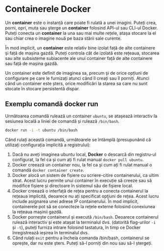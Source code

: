 # Containerele Docker

Un **container** este o instanță care poate fi rulată a unei imagini. Puteți crea, porni, opri, muta sau șterge un **container** folosind API-ul sau CLI-ul Docker. Puteți conecta un **container** la una sau mai multe rețele, atașa stocare la el sau chiar crea o imagine nouă pe baza stării sale curente.

În mod implicit, un **container** este relativ bine izolat față de alte containere și față de mașina gazdă. Puteți controla cât de izolată este rețeaua, stocarea sau alte subsisteme subiacente ale unui container față de alte containere sau față de mașina gazdă.

Un container este definit de imaginea sa, precum și de orice opțiuni de configurare pe care le furnizați atunci când îl creați sau îl porniți. Atunci când un container este șters, orice modificări la starea sa care nu sunt stocate în stocare persistentă dispar.

## Exemplu comandă docker run
Următoarea comandă rulează un container `ubuntu`, se atașează interactiv la sesiunea locală a liniei de comandă și rulează `/bin/bash`.

```bash
docker run -i -t ubuntu /bin/bash
```

Când rulați această comandă, următoarele se întâmplă (presupunând că utilizați configurația implicită a registrului):

1. Dacă nu aveți imaginea ubuntu local, **Docker** o descarcă din registru-ul configurat, la fel ca și cum ați fi rulat manual `docker pull ubuntu`.
2. Docker creează un container nou, la fel ca și cum ați fi rulat manual o comandă `docker container create`.
3. Docker alocă un sistem de fișiere cu scriere-citire containerului, ca ultim strat. Acest lucru permite unui container în execuție să creeze sau să modifice fișiere și directoare în sistemul său de fișiere local.
4. Docker creează o interfață de rețea pentru a conecta containerul la rețeaua implicită, deoarece nu ați specificat opțiuni de rețea. Acest lucru include asignarea unei adrese IP containerului. În mod implicit, containerele pot să se conecteze la rețele externe folosind conexiunea la rețeaua mașinii gazdă.
5. Docker pornește containerul și execută `/bin/bash`. Deoarece containerul rulează interactiv și este atașat la terminalul dvs. (datorită flag-urilor `-i` și `-t`), puteți furniza intrare folosind tastatura, în timp ce Docker înregistrează ieșirea în terminalul dvs.
6. Când rulați `exit` pentru a încheia comanda /bin/bash, containerul se oprește, dar nu este șters. Puteți să-l porniți din nou sau să-l ștergeți.